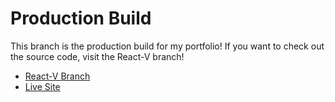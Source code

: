 # Production Build

This branch is the production build for my portfolio! If you want to check out the source code, visit the React-V branch!

- [React-V Branch](https://github.com/samsonloftin/samsonloftin.github.io)
- [Live Site](http://www.samsonloftin.com/)

